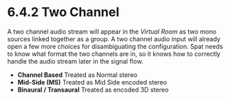 # 6.4.2 Two Channel

A two channel audio stream will appear in the _Virtual Room_ as two mono sources
linked together as a group. A two channel audio input will already open a few more
choices for disambiguating the configuration. Spat needs to know what format the
two channels are in, so it knows how to correctly handle the audio stream later in
the signal flow.

- **Channel Based**
    Treated as Normal stereo
- **Mid-Side (MS)**
    Treated as Mid Side encoded stereo
- **Binaural / Transaural**
    Treated as encoded 3D stereo

